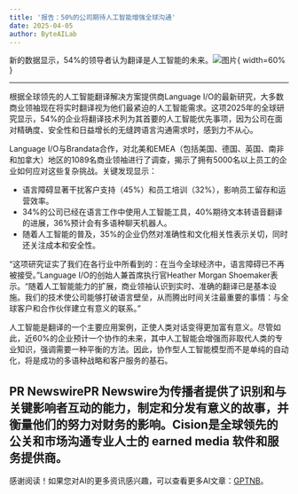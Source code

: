 ```yaml
---
title: '报告：50%的公司期待人工智能增强全球沟通'
date: 2025-04-05
author: ByteAILab
---
```


新的数据显示，54%的领导者认为翻译是人工智能的未来。![图片](https://ai-techpark.com/wp-content/uploads/Language-IO.jpg){ width=60% }

---
根据全球领先的人工智能翻译解决方案提供商Language I/O的最新研究，大多数商业领袖现在将实时翻译视为他们最紧迫的人工智能需求。这项2025年的全球研究显示，54%的企业将翻译技术列为其首要的人工智能优先事项，因为公司在面对精确度、安全性和日益增长的无缝跨语言沟通需求时，感到力不从心。

Language I/O与Brandata合作，对北美和EMEA（包括美国、德国、英国、南非和加拿大）地区的1089名商业领袖进行了调查，揭示了拥有5000名以上员工的企业如何应对这些复杂挑战。关键发现显示：

- 语言障碍显著干扰客户支持（45%）和员工培训（32%），影响员工留存和运营效率。
- 34%的公司已经在语言工作中使用人工智能工具，40%期待文本转语音翻译的进展，36%预计会有多语种聊天机器人。
- 随着人工智能的普及，35%的企业仍然对准确性和文化相关性表示关切，同时还关注成本和安全性。

“这项研究证实了我们在各行业中所看到的：在当今全球经济中，语言障碍已不再被接受。”Language I/O的创始人兼首席执行官Heather Morgan Shoemaker表示。“随着人工智能能力的扩展，商业领袖认识到实时、准确的翻译已是基本设施。我们的技术使公司能够打破语言壁垒，从而腾出时间关注最重要的事情：与全球客户和合作伙伴建立有意义的联系。”

人工智能是翻译的一个主要应用案例，正使人类对话变得更加富有意义。尽管如此，近60%的企业预计一个协作的未来，其中人工智能会增强而非取代人类的专业知识，强调需要一种平衡的方法。因此，协作型人工智能模型而不是单纯的自动化，将是成功的多语种战略和客户服务的基石。

PR NewswirePR Newswire为传播者提供了识别和与关键影响者互动的能力，制定和分发有意义的故事，并衡量他们的努力对财务的影响。Cision是全球领先的公关和市场沟通专业人士的 earned media 软件和服务提供商。
---
感谢阅读！如果您对AI的更多资讯感兴趣，可以查看更多AI文章：[GPTNB](https://gptnb.com)。
